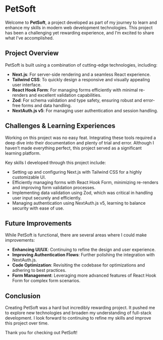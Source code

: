 # PetSoft

Welcome to **PetSoft**, a project developed as part of my journey to learn and enhance my skills in modern web
development technologies. This project has been a challenging yet rewarding experience, and I’m excited to share what
I’ve accomplished.

## Project Overview

PetSoft is built using a combination of cutting-edge technologies, including:

-   **Next.js**: For server-side rendering and a seamless React experience.
-   **Tailwind CSS**: To quickly design a responsive and visually appealing user interface.
-   **React Hook Form**: For managing forms efficiently with minimal re-renders and excellent validation capabilities.
-   **Zod**: For schema validation and type safety, ensuring robust and error-free forms and data handling.
-   **NextAuth.js v5**: For managing user authentication and session handling.

## Challenges & Learning Experiences

Working on this project was no easy feat. Integrating these tools required a deep dive into their documentation and
plenty of trial and error. Although I haven’t made everything perfect, this project served as a significant learning
platform.

Key skills I developed through this project include:

-   Setting up and configuring Next.js with Tailwind CSS for a highly customizable UI.
-   Efficiently managing forms with React Hook Form, minimizing re-renders and improving form validation processes.
-   Implementing data validation using Zod, which was critical in handling user input securely and efficiently.
-   Managing authentication using NextAuth.js v5, learning to balance security with ease of use.

## Future Improvements

While PetSoft is functional, there are several areas where I could make improvements:

-   **Enhancing UI/UX**: Continuing to refine the design and user experience.
-   **Improving Authentication Flows**: Further polishing the integration with NextAuth.js.
-   **Code Optimization**: Revisiting the codebase for optimizations and adhering to best practices.
-   **Form Management**: Leveraging more advanced features of React Hook Form for complex form scenarios.

## Conclusion

Creating PetSoft was a hard but incredibly rewarding project. It pushed me to explore new technologies and broaden my
understanding of full-stack development. I look forward to continuing to refine my skills and improve this project over
time.

Thank you for checking out PetSoft!
